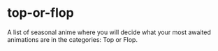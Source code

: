 # top-or-flop
A list of seasonal anime where you will decide what your most awaited animations are in the categories: Top or Flop.
